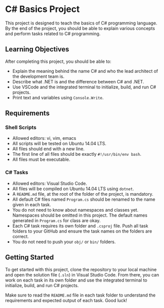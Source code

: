 C# Basics Project
=================

This project is designed to teach the basics of C# programming language. By the end of the project, you should be able to explain various concepts and perform tasks related to C# programming.

Learning Objectives
-------------------

After completing this project, you should be able to:

-   Explain the meaning behind the name C# and who the lead architect of the development team is.
-   Describe what .NET is and the difference between C# and .NET.
-   Use VSCode and the integrated terminal to initialize, build, and run C# projects.
-   Print text and variables using `Console.Write`.

Requirements
------------

### Shell Scripts

-   Allowed editors: vi, vim, emacs
-   All scripts will be tested on Ubuntu 14.04 LTS.
-   All files should end with a new line.
-   The first line of all files should be exactly `#!/usr/bin/env bash`.
-   All files must be executable.

### C# Tasks

-   Allowed editors: Visual Studio Code.
-   All files will be compiled on Ubuntu 14.04 LTS using `dotnet`.
-   A `README.md` file, at the root of the folder of the project, is mandatory.
-   All default C# files named `Program.cs` should be renamed to the name given in each task.
-   You do not need to know about namespaces and classes yet. Namespaces should be omitted in this project. The default names generated in `Program.cs` for class are okay.
-   Each C# task requires its own folder and `.csproj` file. Push all task folders to your GitHub and ensure the task names on the folders are correct.
-   You do not need to push your `obj/` or `bin/` folders.

Getting Started
---------------

To get started with this project, clone the repository to your local machine and open the solution file (`.sln`) in Visual Studio Code. From there, you can work on each task in its own folder and use the integrated terminal to initialize, build, and run C# projects.

Make sure to read the `README.md` file in each task folder to understand the requirements and expected output of each task. Good luck!